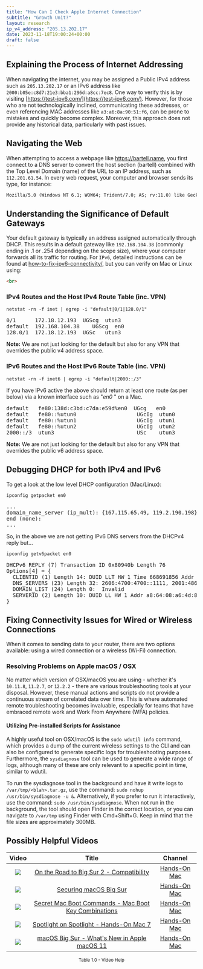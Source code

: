 ```yaml
---
title: "How Can I Check Apple Internet Connection"
subtitle: "Growth Unit?"
layout: research
ip_v4_address: "205.13.202.17"
date: 2023-11-18T19:00:24+00:00
draft: false
---
```


## Explaining the Process of Internet Addressing

When navigating the internet, you may be assigned a Public IPv4 address such as ```205.13.202.17``` or an IPv6 address like ```2000:b05e:c8d7:21e3:bba1:296d:a8cc:7ec8```. One way to verify this is by visiting [https://test-ipv6.com/](https://test-ipv6.com/). However, for those who are not technologically inclined, communicating these addresses, or even referencing MAC addresses like ```a3:a6:8a:90:51:f6```, can be prone to mistakes and quickly become complex. Moreover, this approach does not provide any historical data, particularly with past issues.
## Navigating the Web

When attempting to access a webpage like https://bartell.name, you first connect to a DNS server to convert the host section (bartell) combined with the Top Level Domain (name) of the URL to an IP address, such as ```112.201.61.54```. In every web request, your computer and browser sends its type, for instance:
```html
Mozilla/5.0 (Windows NT 6.1; WOW64; Trident/7.0; AS; rv:11.0) like Gecko
```
## Understanding the Significance of Default Gateways

Your default gateway is typically an address assigned automatically through DHCP. This results in a default gateway like ```192.168.104.38``` (commonly ending in .1 or .254 depending on the scope size), where your computer forwards all its traffic for routing. For ```IPv6```, detailed instructions can be found at [how-to-fix-ipv6-connectivity/](/blog/how-to-fix-ipv6-connectivity/), but you can verify on Mac or Linux using:
```html
<br>
```
### IPv4 Routes and the Host IPv4 Route Table (inc. VPN)
```netstat -rn -f inet | egrep -i "default|0/1|128.0/1"```

<pre>
0/1      172.18.12.193  UGScg  utun3
default  192.168.104.38    UGScg  en0
128.0/1  172.18.12.193  UGSc   utun3</pre>

**Note:** We are not just looking for the default but also for any VPN that overrides the public v4 address space.

### IPv6 Routes and the Host IPv6 Route Table (inc. VPN)
```netstat -rn -f inet6 | egrep -i "default|2000::/3"```

If you have IPv6 active the above should return at least one route (as per below) via a known interface such as "_en0_ " on a Mac. 

<pre>
default   fe80:138d:c3bd:c7da:e59d%en0  UGcg   en0
default   fe80::%utun0                   UGcIg  utun0
default   fe80::%utun1                   UGcIg  utun1
default   fe80::%utun2                   UGcIg  utun2
2000::/3  utun3                          USc    utun3</pre>

**Note:** We are not just looking for the default but also for any VPN that overrides the public v6 address space.
<br>

## Debugging DHCP for both IPv4 and IPv6

To get a look at the low level DHCP configuration (Mac/Linux): 

```ipconfig getpacket en0```

<pre>
...
domain_name_server (ip_mult): {167.115.65.49, 119.2.190.198}
end (none):
...</pre>

So, in the above we are not getting IPv6 DNS servers from the DHCPv4 reply but...

```ipconfig getv6packet en0```

<pre>
DHCPv6 REPLY (7) Transaction ID 0x80940b Length 76
Options[4] = {
  CLIENTID (1) Length 14: DUID LLT HW 1 Time 668691856 Addr a3:a6:8a:90:51:f6
  DNS_SERVERS (23) Length 32: 2606:4700:4700::1111, 2001:4860:4860::8844
  DOMAIN_LIST (24) Length 0:  Invalid
  SERVERID (2) Length 10: DUID LL HW 1 Addr a8:64:08:a6:4d:83
}</pre>




## Fixing Connectivity Issues for Wired or Wireless Connections
When it comes to sending data to your router, there are two options available: using a wired connection or a wireless (Wi-Fi) connection.
### Resolving Problems on Apple macOS / OSX
No matter which version of OSX/macOS you are using - whether it's ```10.11.8```, ```11.2.7```, or ```12.2.2``` - there are various troubleshooting tools at your disposal. However, these manual actions and scripts do not provide a continuous stream of correlated data over time. This is where automated remote troubleshooting becomes invaluable, especially for teams that have embraced remote work and Work From Anywhere (WFA) policies.
#### Utilizing Pre-installed Scripts for Assistance
A highly useful tool on OSX/macOS is the ```sudo wdutil info``` command, which provides a dump of the current wireless settings to the CLI and can also be configured to generate specific logs for troubleshooting purposes. Furthermore, the ```sysdiagnose``` tool can be used to generate a wide range of logs, although many of these are only relevant to a specific point in time, similar to wdutil.

To run the sysdiagnose tool in the background and have it write logs to ```/var/tmp/<blah>.tar.gz```, use the command: ```sudo nohup /usr/bin/sysdiagnose -u &```. Alternatively, if you prefer to run it interactively, use the command: ```sudo /usr/bin/sysdiagnose```. When not run in the background, the tool should open Finder in the correct location, or you can navigate to ```/var/tmp``` using Finder with Cmd+Shift+G. Keep in mind that the file sizes are approximately 300MB.
## Possibly Helpful Videos

<link href="/plugins/lity/css/lity.min.css" rel="stylesheet">
<script src="/plugins/lity/js/lity.min.js"></script>
<div class="table1-start"></div>

|Video | Title | Channel |
| :---: | :---: | :---: |
|<a href="https://www.youtube.com/watch?v=HEbK-Tignuc" data-lity><img src="https://i.ytimg.com/vi/HEbK-Tignuc/default.jpg" class="img-fluid"></a>|<a href="https://www.youtube.com/watch?v=HEbK-Tignuc" data-lity>On the Road to Big Sur 2 - Compatibility</a>|<a target="_blank" href="https://www.youtube.com/channel/UCg43DP8MdHVcl4rFK_delBg" >Hands-On Mac</a>|
|<a href="https://www.youtube.com/watch?v=7KdhJimuhNw" data-lity><img src="https://i.ytimg.com/vi/7KdhJimuhNw/default.jpg" class="img-fluid"></a>|<a href="https://www.youtube.com/watch?v=7KdhJimuhNw" data-lity>Securing macOS Big Sur</a>|<a target="_blank" href="https://www.youtube.com/channel/UCg43DP8MdHVcl4rFK_delBg" >Hands-On Mac</a>|
|<a href="https://www.youtube.com/watch?v=VwNYWAxHCgM" data-lity><img src="https://i.ytimg.com/vi/VwNYWAxHCgM/default.jpg" class="img-fluid"></a>|<a href="https://www.youtube.com/watch?v=VwNYWAxHCgM" data-lity>Secret Mac Boot Commands - Mac Boot Key Combinations</a>|<a target="_blank" href="https://www.youtube.com/channel/UCg43DP8MdHVcl4rFK_delBg" >Hands-On Mac</a>|
|<a href="https://www.youtube.com/watch?v=RslZ4W1EPqk" data-lity><img src="https://i.ytimg.com/vi/RslZ4W1EPqk/default.jpg" class="img-fluid"></a>|<a href="https://www.youtube.com/watch?v=RslZ4W1EPqk" data-lity>Spotlight on Spotlight - Hands-On Mac 7</a>|<a target="_blank" href="https://www.youtube.com/channel/UCg43DP8MdHVcl4rFK_delBg" >Hands-On Mac</a>|
|<a href="https://www.youtube.com/watch?v=JMKi6o9kaZI" data-lity><img src="https://i.ytimg.com/vi/JMKi6o9kaZI/default.jpg" class="img-fluid"></a>|<a href="https://www.youtube.com/watch?v=JMKi6o9kaZI" data-lity>macOS Big Sur - What&#39;s New in Apple macOS 11</a>|<a target="_blank" href="https://www.youtube.com/channel/UCg43DP8MdHVcl4rFK_delBg" >Hands-On Mac</a>|

<center><small>Table 1.0 - Video Help</small></center>
 <br>
<div class="table1-end"></div>
<script type="text/javascript">
(function() {
    $('div.table1-start').nextUntil('div.table1-end', 'table').addClass('table thead-dark table-striped table-responsive rounded').attr('id', 't1');
    $('#t1').find('thead').addClass('thead-dark');
})();
</script>
